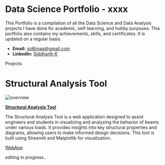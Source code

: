 # Data Science Portfolio - xxxx

This Portfolio is a compilation of all the Data Science and Data Analysis projects I have done for academic, self-learning, and hobby purposes. This portfolio also contains my achievements, skills, and certificates. It is updated on a regular basis.

- **Email:** sid6mag@gmail.com
- **LinkedIn:** [Siddharth K](https://www.linkedin.com/in/sidk17/)

Projects
# Structural Analysis Tool

![overview](https://github.com/zenvall/Structural-Analysis-Tools-Web-application-/blob/main/structool-1.png)

**[Structural Analysis Tool](https://github.com/zenvall/Structural-Analysis-Tools-Web-application-/tree/main)**

The Structural Analysis Tool is a web application designed to assist engineers and students in visualizing and analyzing the behavior of beams under various loads. It provides insights into key structural properties and diagrams, allowing users to make informed design decisions. This tool is built using Streamlit and Matplotlib for visualization.

[WebApp](https://structuralanalysistool.streamlit.app/)

editing in progress..
